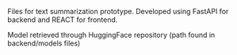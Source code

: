 
Files for text summarization prototype. Developed using FastAPI for backend and REACT for frontend.

Model retrieved through HuggingFace repository (path found in backend/models files)

